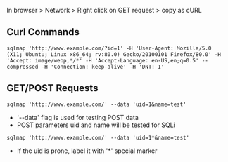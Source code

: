 In browser > Network > Right click on GET request > copy as cURL

## Curl Commands
```shell-session
sqlmap 'http://www.example.com/?id=1' -H 'User-Agent: Mozilla/5.0 (X11; Ubuntu; Linux x86_64; rv:80.0) Gecko/20100101 Firefox/80.0' -H 'Accept: image/webp,*/*' -H 'Accept-Language: en-US,en;q=0.5' --compressed -H 'Connection: keep-alive' -H 'DNT: 1'
```

## GET/POST Requests
```shell-session
sqlmap 'http://www.example.com/' --data 'uid=1&name=test'
```
- '--data' flag is used for testing POST data
- POST parameters uid and name will be tested for SQLi

```shell-session
sqlmap 'http://www.example.com/' --data 'uid=1*&name=test'
```
- If the uid is prone, label it with '*' special marker

